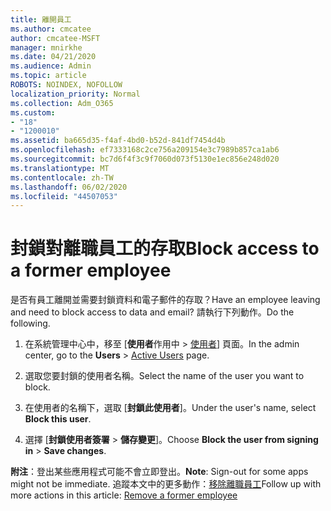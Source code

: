 ```yaml
---
title: 離開員工
ms.author: cmcatee
author: cmcatee-MSFT
manager: mnirkhe
ms.date: 04/21/2020
ms.audience: Admin
ms.topic: article
ROBOTS: NOINDEX, NOFOLLOW
localization_priority: Normal
ms.collection: Adm_O365
ms.custom:
- "18"
- "1200010"
ms.assetid: ba665d35-f4af-4bd0-b52d-841df7454d4b
ms.openlocfilehash: ef7333168c2ce756a209154e3c7989b857ca1ab6
ms.sourcegitcommit: bc7d6f4f3c9f7060d073f5130e1ec856e248d020
ms.translationtype: MT
ms.contentlocale: zh-TW
ms.lasthandoff: 06/02/2020
ms.locfileid: "44507053"
---
```

# <a name="block-access-to-a-former-employee"></a><span data-ttu-id="09af5-102">封鎖對離職員工的存取</span><span class="sxs-lookup"><span data-stu-id="09af5-102">Block access to a former employee</span></span>

<span data-ttu-id="09af5-103">是否有員工離開並需要封鎖資料和電子郵件的存取？</span><span class="sxs-lookup"><span data-stu-id="09af5-103">Have an employee leaving and need to block access to data and email?</span></span> <span data-ttu-id="09af5-104">請執行下列動作。</span><span class="sxs-lookup"><span data-stu-id="09af5-104">Do the following.</span></span>
  
1. <span data-ttu-id="09af5-105">在系統管理中心中，移至 [**使用者**作用中 \> [使用者](https://go.microsoft.com/fwlink/p/?linkid=834822)] 頁面。</span><span class="sxs-lookup"><span data-stu-id="09af5-105">In the admin center, go to the **Users** \> [Active Users](https://go.microsoft.com/fwlink/p/?linkid=834822) page.</span></span>

2. <span data-ttu-id="09af5-106">選取您要封鎖的使用者名稱。</span><span class="sxs-lookup"><span data-stu-id="09af5-106">Select the name of the user you want to block.</span></span>

3. <span data-ttu-id="09af5-107">在使用者的名稱下，選取 [**封鎖此使用者**]。</span><span class="sxs-lookup"><span data-stu-id="09af5-107">Under the user's name, select **Block this user**.</span></span>

4. <span data-ttu-id="09af5-108">選擇 [**封鎖使用者簽署** \> **儲存變更**]。</span><span class="sxs-lookup"><span data-stu-id="09af5-108">Choose **Block the user from signing in** \> **Save changes**.</span></span>

<span data-ttu-id="09af5-109">**附注**：登出某些應用程式可能不會立即登出。</span><span class="sxs-lookup"><span data-stu-id="09af5-109">**Note**: Sign-out for some apps might not be immediate.</span></span> <span data-ttu-id="09af5-110">追蹤本文中的更多動作：[移除離職員工](https://docs.microsoft.com/microsoft-365/admin/add-users/remove-former-employee)</span><span class="sxs-lookup"><span data-stu-id="09af5-110">Follow up with more actions in this article: [Remove a former employee](https://docs.microsoft.com/microsoft-365/admin/add-users/remove-former-employee)</span></span>